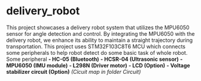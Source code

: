 # delivery_robot
This project showcases a delivery robot system that utilizes the MPU6050 sensor for angle detection and control. By integrating the MPU6050 with the delivery robot, we enhance its ability to maintain a straight trajectory during transportation.
This project uses STM32F103C8T6 MCU which connects some peripherals to help robot detect do some basic task of whole robot.
Some peripheral 
             **- HC-05 (Bluetooth)**
             **- HCSR-04 (Ultrasonic sensor)**
             **- MPU6050 (IMU module)**
             **- L298N (Driver motor)**
             **- LCD (Option)**
             **- Voltage stabilizer circuit (Option)**
_(Cỉcuit map in folder Circuit)_
